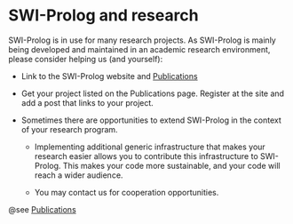 # SWI-Prolog and research

SWI-Prolog is in use for many research projects. As SWI-Prolog is
mainly being developed and maintained in an academic research
environment, please consider helping us (and yourself):

  - Link to the SWI-Prolog website and [Publications](</Publications.html>)

  - Get your project listed on the Publications page. Register at the site and add a
    post that links to your project.

  - Sometimes there are opportunities to extend SWI-Prolog in the
    context of your research program.

    - Implementing additional generic infrastructure that makes your research easier allows you to contribute this
      infrastructure to SWI-Prolog.  This makes your code more
      sustainable, and your code will reach a wider audience.

    - You may contact us for cooperation opportunities.

@see [Publications](</Publications.html>)

